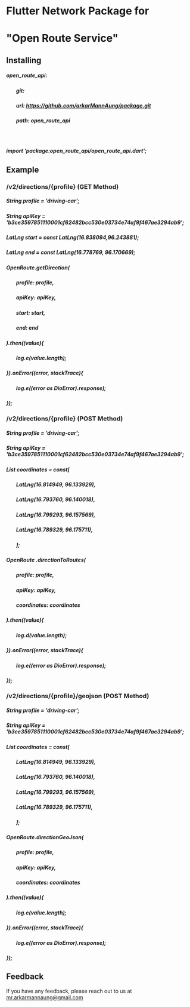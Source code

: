 
# Flutter Network Package for
# "Open Route Service"




## Installing
##### open_route_api:
##### &nbsp;&nbsp;&nbsp;&nbsp;&nbsp;&nbsp;&nbsp;&nbsp;git:
##### &nbsp;&nbsp;&nbsp;&nbsp;&nbsp;&nbsp;&nbsp;&nbsp;url: https://github.com/arkarMannAung/package.git
##### &nbsp;&nbsp;&nbsp;&nbsp;&nbsp;&nbsp;&nbsp;&nbsp;path: open_route_api
##### &nbsp;
##### import 'package:open_route_api/open_route_api.dart';




## Example
### /v2/directions/{profile} (GET Method)
##### String profile = 'driving-car';
##### String apiKey = 'b3ce3597851110001cf62482bcc530e03734e74af9f467ae3294ab9';
##### LatLng start = const LatLng(16.838094,96.243881);
##### LatLng end = const LatLng(16.778769, 96.170669);
##### OpenRoute.getDirection(
##### &nbsp;&nbsp;&nbsp;&nbsp;&nbsp;&nbsp;&nbsp;&nbsp;profile: profile,
##### &nbsp;&nbsp;&nbsp;&nbsp;&nbsp;&nbsp;&nbsp;&nbsp;apiKey: apiKey,
##### &nbsp;&nbsp;&nbsp;&nbsp;&nbsp;&nbsp;&nbsp;&nbsp;start: start,
##### &nbsp;&nbsp;&nbsp;&nbsp;&nbsp;&nbsp;&nbsp;&nbsp;end: end
##### ).then((value){
##### &nbsp;&nbsp;&nbsp;&nbsp;&nbsp;&nbsp;&nbsp;&nbsp;log.e(value.length);
##### }).onError((error, stackTrace){
##### &nbsp;&nbsp;&nbsp;&nbsp;&nbsp;&nbsp;&nbsp;&nbsp;log.e((error as DioError).response);
##### });

### /v2/directions/{profile} (POST Method)
##### String profile = 'driving-car';
##### String apiKey = 'b3ce3597851110001cf62482bcc530e03734e74af9f467ae3294ab9';
##### List<LatLng> coordinates = const[
##### &nbsp;&nbsp;&nbsp;&nbsp;&nbsp;&nbsp;&nbsp;&nbsp;LatLng(16.814949, 96.133929),
##### &nbsp;&nbsp;&nbsp;&nbsp;&nbsp;&nbsp;&nbsp;&nbsp;LatLng(16.793760, 96.140018),
##### &nbsp;&nbsp;&nbsp;&nbsp;&nbsp;&nbsp;&nbsp;&nbsp;LatLng(16.799293, 96.157569),
##### &nbsp;&nbsp;&nbsp;&nbsp;&nbsp;&nbsp;&nbsp;&nbsp;LatLng(16.789329, 96.175711),
##### &nbsp;&nbsp;&nbsp;&nbsp;&nbsp;&nbsp;&nbsp;&nbsp;];
##### OpenRoute            .directionToRoutes(
##### &nbsp;&nbsp;&nbsp;&nbsp;&nbsp;&nbsp;&nbsp;&nbsp;profile: profile, 
##### &nbsp;&nbsp;&nbsp;&nbsp;&nbsp;&nbsp;&nbsp;&nbsp;apiKey: apiKey, 
##### &nbsp;&nbsp;&nbsp;&nbsp;&nbsp;&nbsp;&nbsp;&nbsp;coordinates: coordinates
##### ).then((value){
##### &nbsp;&nbsp;&nbsp;&nbsp;&nbsp;&nbsp;&nbsp;&nbsp;log.d(value.length);
##### }).onError((error, stackTrace){
##### &nbsp;&nbsp;&nbsp;&nbsp;&nbsp;&nbsp;&nbsp;&nbsp;log.e((error as DioError).response);
##### });

### /v2/directions/{profile}/geojson (POST Method)
##### String profile = 'driving-car';
##### String apiKey = 'b3ce3597851110001cf62482bcc530e03734e74af9f467ae3294ab9';
##### List<LatLng> coordinates = const[
##### &nbsp;&nbsp;&nbsp;&nbsp;&nbsp;&nbsp;&nbsp;&nbsp;LatLng(16.814949, 96.133929),
##### &nbsp;&nbsp;&nbsp;&nbsp;&nbsp;&nbsp;&nbsp;&nbsp;LatLng(16.793760, 96.140018),
##### &nbsp;&nbsp;&nbsp;&nbsp;&nbsp;&nbsp;&nbsp;&nbsp;LatLng(16.799293, 96.157569),
##### &nbsp;&nbsp;&nbsp;&nbsp;&nbsp;&nbsp;&nbsp;&nbsp;LatLng(16.789329, 96.175711),
##### &nbsp;&nbsp;&nbsp;&nbsp;&nbsp;&nbsp;&nbsp;&nbsp;];          
##### OpenRoute.directionGeoJson(
##### &nbsp;&nbsp;&nbsp;&nbsp;&nbsp;&nbsp;&nbsp;&nbsp;profile: profile, 
##### &nbsp;&nbsp;&nbsp;&nbsp;&nbsp;&nbsp;&nbsp;&nbsp;apiKey: apiKey,
##### &nbsp;&nbsp;&nbsp;&nbsp;&nbsp;&nbsp;&nbsp;&nbsp;coordinates: coordinates
##### ).then((value){
##### &nbsp;&nbsp;&nbsp;&nbsp;&nbsp;&nbsp;&nbsp;&nbsp;log.e(value.length);
##### }).onError((error, stackTrace){
##### &nbsp;&nbsp;&nbsp;&nbsp;&nbsp;&nbsp;&nbsp;&nbsp;log.e((error as DioError).response);
##### });


## Feedback

If you have any feedback, please reach out to us at mr.arkarmannaung@gmail.com

